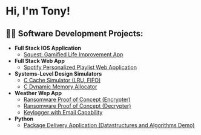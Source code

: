 <h1>Hi, I'm Tony! <br/>

<h2>👨‍💻 Software Development Projects:</h2>

- <b>Full Stack IOS Application</b>
  - [Squest: Gamified Life Improvement App](https://github.com/tchenusc/Squest)
- <b>Full Stack Web App</b>
  - [Spotify Personalized Playlist Web Application]([https://github.com/joshmadakor1/4chan-Image-Analysis-Middleware-C964](https://github.com/tchenusc/myanimelistToPlaylist/tree/main))
- <b>Systems-Level Design Simulators</b>
  - [C Cache Simulator (LRU, FIFO)](https://github.com/joshmadakor1/Sentinel-Lab)
  - [C Dynamic Memory Allocator](https://github.com/joshmadakor1/Jwipe.PowerShell)
- <b>Weather Wep App</b>
  - [Ransomware Proof of Concept (Encrypter)](https://github.com/joshmadakor1/EncrypterPOC)
  - [Ransomware Proof of Concept (Decrypter)](https://github.com/joshmadakor1/DecrypterPOC)
  - [Keylogger with Email Capability](https://github.com/joshmadakor1/Key-Logger-With-Email)
- <b>Python</b>
  - [Package Delivery Application (Datastructures and Algorithms Demo)](https://github.com/joshmadakor1/Package-Delivery-Pathfinding-Algorithm)
